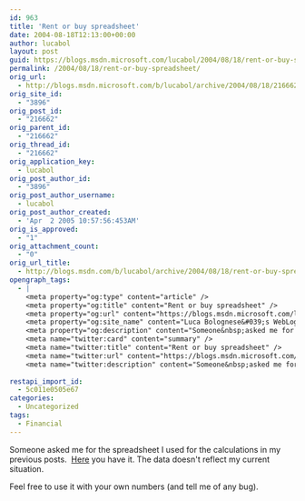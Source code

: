 ```yaml
---
id: 963
title: 'Rent or buy spreadsheet'
date: 2004-08-18T12:13:00+00:00
author: lucabol
layout: post
guid: https://blogs.msdn.microsoft.com/lucabol/2004/08/18/rent-or-buy-spreadsheet/
permalink: /2004/08/18/rent-or-buy-spreadsheet/
orig_url:
  - http://blogs.msdn.microsoft.com/b/lucabol/archive/2004/08/18/216662.aspx
orig_site_id:
  - "3896"
orig_post_id:
  - "216662"
orig_parent_id:
  - "216662"
orig_thread_id:
  - "216662"
orig_application_key:
  - lucabol
orig_post_author_id:
  - "3896"
orig_post_author_username:
  - lucabol
orig_post_author_created:
  - 'Apr  2 2005 10:57:56:453AM'
orig_is_approved:
  - "1"
orig_attachment_count:
  - "0"
orig_url_title:
  - http://blogs.msdn.com/b/lucabol/archive/2004/08/18/rent-or-buy-spreadsheet.aspx
opengraph_tags:
  - |
    <meta property="og:type" content="article" />
    <meta property="og:title" content="Rent or buy spreadsheet" />
    <meta property="og:url" content="https://blogs.msdn.microsoft.com/lucabol/2004/08/18/rent-or-buy-spreadsheet/" />
    <meta property="og:site_name" content="Luca Bolognese&#039;s WebLog" />
    <meta property="og:description" content="Someone&nbsp;asked me for the spreadsheet I used for the&nbsp;calculations in my previous posts.&nbsp; Here you have it. The data doesn't reflect my current situation. Feel free to use it with your own numbers (and tell me of any bug)." />
    <meta name="twitter:card" content="summary" />
    <meta name="twitter:title" content="Rent or buy spreadsheet" />
    <meta name="twitter:url" content="https://blogs.msdn.microsoft.com/lucabol/2004/08/18/rent-or-buy-spreadsheet/" />
    <meta name="twitter:description" content="Someone&nbsp;asked me for the spreadsheet I used for the&nbsp;calculations in my previous posts.&nbsp; Here you have it. The data doesn't reflect my current situation. Feel free to use it with your own numbers (and tell me of any bug)." />
    
restapi_import_id:
  - 5c011e0505e67
categories:
  - Uncategorized
tags:
  - Financial
---
```

Someone&nbsp;asked me for the spreadsheet I used for the&nbsp;calculations in my previous posts.&nbsp; [Here](http://www.duncanmackenzie.net/rentorbuy.zip) you have it. The data doesn't reflect my current situation.

Feel free to use it with your own numbers (and tell me of any bug).